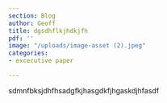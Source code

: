 ```yaml
---
section: Blog
author: Geoff
title: dgsdhflkjhdkjfh
pdf: ''
image: "/uploads/image-asset (2).jpeg"
categories:
- excecutive paper

---
```

sdmnfbksjdhfhsadgfkjhasgdkfjhgaskdjhfasdf